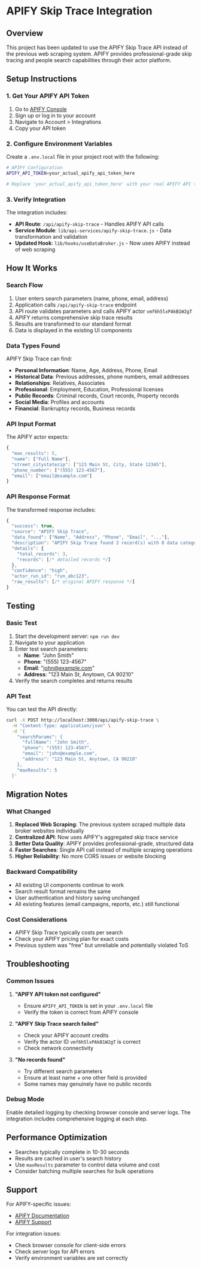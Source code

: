 # APIFY Skip Trace Integration

## Overview

This project has been updated to use the APIFY Skip Trace API instead of the previous web scraping system. APIFY provides professional-grade skip tracing and people search capabilities through their actor platform.

## Setup Instructions

### 1. Get Your APIFY API Token

1. Go to [APIFY Console](https://console.apify.com/account/integrations)
2. Sign up or log in to your account
3. Navigate to Account > Integrations
4. Copy your API token

### 2. Configure Environment Variables

Create a `.env.local` file in your project root with the following:

```bash
# APIFY Configuration
APIFY_API_TOKEN=your_actual_apify_api_token_here

# Replace 'your_actual_apify_api_token_here' with your real APIFY API token
```

### 3. Verify Integration

The integration includes:

- **API Route**: `/api/apify-skip-trace` - Handles APIFY API calls
- **Service Module**: `lib/api-services/apify-skip-trace.js` - Data transformation and validation
- **Updated Hook**: `lib/hooks/useDataBroker.js` - Now uses APIFY instead of web scraping

## How It Works

### Search Flow

1. User enters search parameters (name, phone, email, address)
2. Application calls `/api/apify-skip-trace` endpoint
3. API route validates parameters and calls APIFY actor `vmf6h5lxPAkB1W2gT`
4. APIFY returns comprehensive skip trace results
5. Results are transformed to our standard format
6. Data is displayed in the existing UI components

### Data Types Found

APIFY Skip Trace can find:

- **Personal Information**: Name, Age, Address, Phone, Email
- **Historical Data**: Previous addresses, phone numbers, email addresses
- **Relationships**: Relatives, Associates
- **Professional**: Employment, Education, Professional licenses
- **Public Records**: Criminal records, Court records, Property records
- **Social Media**: Profiles and accounts
- **Financial**: Bankruptcy records, Business records

### API Input Format

The APIFY actor expects:

```javascript
{
  "max_results": 5,
  "name": ["Full Name"],
  "street_citystatezip": ["123 Main St, City, State 12345"],
  "phone_number": ["(555) 123-4567"],
  "email": ["email@example.com"]
}
```

### API Response Format

The transformed response includes:

```javascript
{
  "success": true,
  "source": "APIFY Skip Trace",
  "data_found": ["Name", "Address", "Phone", "Email", "..."],
  "description": "APIFY Skip Trace found 3 record(s) with 8 data categories",
  "details": {
    "total_records": 3,
    "records": [/* detailed records */]
  },
  "confidence": "high",
  "actor_run_id": "run_abc123",
  "raw_results": [/* original APIFY response */]
}
```

## Testing

### Basic Test

1. Start the development server: `npm run dev`
2. Navigate to your application
3. Enter test search parameters:
   - **Name**: "John Smith"
   - **Phone**: "(555) 123-4567"
   - **Email**: "john@example.com"
   - **Address**: "123 Main St, Anytown, CA 90210"
4. Verify the search completes and returns results

### API Test

You can test the API directly:

```bash
curl -X POST http://localhost:3000/api/apify-skip-trace \
  -H "Content-Type: application/json" \
  -d '{
    "searchParams": {
      "fullName": "John Smith",
      "phone": "(555) 123-4567",
      "email": "john@example.com",
      "address": "123 Main St, Anytown, CA 90210"
    },
    "maxResults": 5
  }'
```

## Migration Notes

### What Changed

1. **Replaced Web Scraping**: The previous system scraped multiple data broker websites individually
2. **Centralized API**: Now uses APIFY's aggregated skip trace service
3. **Better Data Quality**: APIFY provides professional-grade, structured data
4. **Faster Searches**: Single API call instead of multiple scraping operations
5. **Higher Reliability**: No more CORS issues or website blocking

### Backward Compatibility

- All existing UI components continue to work
- Search result format remains the same
- User authentication and history saving unchanged
- All existing features (email campaigns, reports, etc.) still functional

### Cost Considerations

- APIFY Skip Trace typically costs per search
- Check your APIFY pricing plan for exact costs
- Previous system was "free" but unreliable and potentially violated ToS

## Troubleshooting

### Common Issues

1. **"APIFY API token not configured"**
   - Ensure `APIFY_API_TOKEN` is set in your `.env.local` file
   - Verify the token is correct from APIFY console

2. **"APIFY Skip Trace search failed"**
   - Check your APIFY account credits
   - Verify the actor ID `vmf6h5lxPAkB1W2gT` is correct
   - Check network connectivity

3. **"No records found"**
   - Try different search parameters
   - Ensure at least name + one other field is provided
   - Some names may genuinely have no public records

### Debug Mode

Enable detailed logging by checking browser console and server logs. The integration includes comprehensive logging at each step.

## Performance Optimization

- Searches typically complete in 10-30 seconds
- Results are cached in user's search history
- Use `maxResults` parameter to control data volume and cost
- Consider batching multiple searches for bulk operations

## Support

For APIFY-specific issues:
- [APIFY Documentation](https://docs.apify.com/)
- [APIFY Support](https://apify.com/support)

For integration issues:
- Check browser console for client-side errors
- Check server logs for API errors
- Verify environment variables are set correctly
